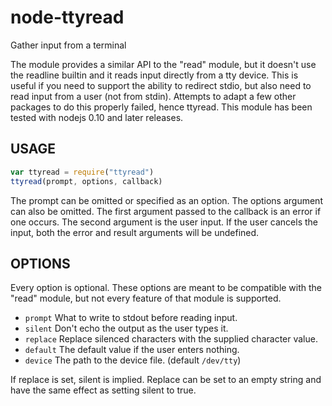 # node-ttyread
Gather input from a terminal

The module provides a similar API to the "read" module, but it
doesn't use the readline builtin and it reads input directly
from a tty device.  This is useful if you need to support the
ability to redirect stdio, but also need to read input from a
user (not from stdin).  Attempts to adapt a few other packages
to do this properly failed, hence ttyread.  This module has been
tested with nodejs 0.10 and later releases.

## USAGE

```javascript
var ttyread = require("ttyread")
ttyread(prompt, options, callback)
```

The prompt can be omitted or specified as an option.  The options
argument can also be omitted.  The first argument passed to the 
callback is an error if one occurs.  The second argument is the 
user input.  If the user cancels the input, both the error and
result arguments will be undefined.

## OPTIONS

Every option is optional.  These options are meant to be compatible
with the "read" module, but not every feature of that module is
supported.

* `prompt` What to write to stdout before reading input.
* `silent` Don't echo the output as the user types it.
* `replace` Replace silenced characters with the supplied character value.
* `default` The default value if the user enters nothing.
* `device` The path to the device file. (default `/dev/tty`)

If replace is set, silent is implied.  Replace can be set to an
empty string and have the same effect as setting silent to true.
